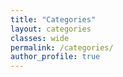 ```yaml
---
title: "Categories"
layout: categories
classes: wide
permalink: /categories/
author_profile: true
---
```

